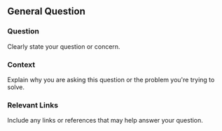 
## General Question

### **Question**
Clearly state your question or concern.

### **Context**
Explain why you are asking this question or the problem you're trying to solve.

### **Relevant Links**
Include any links or references that may help answer your question.
